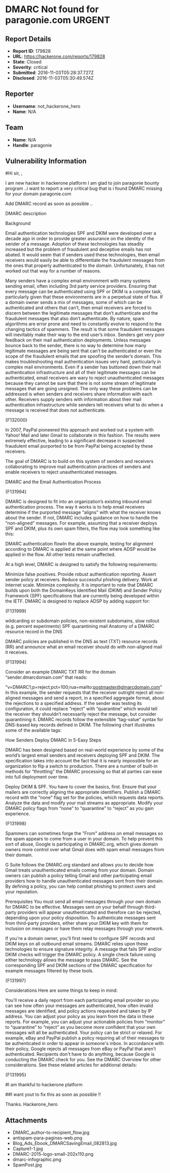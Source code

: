 # DMARC  Not found for paragonie.com   URGENT

## Report Details
- **Report ID**: 179828
- **URL**: https://hackerone.com/reports/179828
- **State**: Closed
- **Severity**: critical
- **Submitted**: 2016-11-03T05:28:37.727Z
- **Disclosed**: 2016-11-03T05:30:49.574Z

## Reporter
- **Username**: not_hackerone_hero
- **Name**: N/A

## Team
- **Name**: N/A
- **Handle**: paragonie

## Vulnerability Information
#Hi sir, ,

I am  new hacker in hackerone platform  I am glad to join paragonie bounty program  ..i  want to report a very critical bug that is i found DMARC   missing for your domain paragonie.com

Add DMARC record as soon as  possible ..


DMARC description 

Background

Email authentication technologies SPF and DKIM were developed over a decade ago in order to provide greater assurance on the identity of the sender of a message. Adoption of these technologies has steadily increased but the problem of fraudulent and deceptive emails has not abated. It would seem that if senders used these technologies, then email receivers would easily be able to differentiate the fraudulent messages from the ones that properly authenticated to the domain. Unfortunately, it has not worked out that way for a number of reasons.

Many senders have a complex email environment with many systems sending email, often including 3rd party service providers. Ensuring that every message can be authenticated using SPF or DKIM is a complex task, particularly given that these environments are in a perpetual state of flux.
If a domain owner sends a mix of messages, some of which can be authenticated and others that can’t, then email receivers are forced to discern between the legitimate messages that don’t authenticate and the fraudulent messages that also don’t authenticate. By nature, spam algorithms are error prone and need to constantly evolve to respond to the changing tactics of spammers. The result is that some fraudulent messages will inevitably make their way to the end user’s inbox.
Senders get very poor feedback on their mail authentication deployments. Unless messages bounce back to the sender, there is no way to determine how many legitimate messages are being sent that can’t be authenticated or even the scope of the fraudulent emails that are spoofing the sender’s domain. This makes troubleshooting mail authentication issues very hard, particularly in complex mail environments.
Even if a sender has buttoned down their mail authentication infrastructure and all of their legitimate messages can be authenticated, email receivers are wary to reject unauthenticated messages because they cannot be sure that there is not some stream of legitimate messages that are going unsigned.
The only way these problems can be addressed is when senders and receivers share information with each other. Receivers supply senders with information about their mail authentication infrastructure while senders tell receivers what to do when a message is received that does not authenticate.

{F132000}

In 2007, PayPal pioneered this approach and worked out a system with Yahoo! Mail and later Gmail to collaborate in this fashion. The results were extremely effective, leading to a significant decrease in suspected fraudulent email purported to be from PayPal being accepted by these receivers.

The goal of DMARC is to build on this system of senders and receivers collaborating to improve mail authentication practices of senders and enable receivers to reject unauthenticated messages.

DMARC and the Email Authentication Process


{F131994}

DMARC is designed to fit into an organization’s existing inbound email authentication process. The way it works is to help email receivers determine if the purported message “aligns” with what the receiver knows about the sender. If not, DMARC includes guidance on how to handle the “non-aligned” messages. For example, assuming that a receiver deploys SPF and DKIM, plus its own spam filters, the flow may look something like this:

DMARC authentication flowIn the above example, testing for alignment according to DMARC is applied at the same point where ADSP would be applied in the flow. All other tests remain unaffected.

At a high level, DMARC is designed to satisfy the following requirements:

Minimize false positives.
Provide robust authentication reporting.
Assert sender policy at receivers.
Reduce successful phishing delivery.
Work at Internet scale.
Minimize complexity.
It is important to note that DMARC builds upon both the DomainKeys Identified Mail (DKIM) and Sender Policy Framework (SPF) specifications that are currently being developed within the IETF. DMARC is designed to replace ADSP by adding support for:

{F131999}


wildcarding or subdomain policies,
non-existent subdomains,
slow rollout (e.g. percent experiments)
SPF
quarantining mail
Anatomy of a DMARC resource record in the DNS

DMARC policies are published in the DNS as text (TXT) resource records (RR) and announce what an email receiver should do with non-aligned mail it receives.

{F131994}

Consider an example DMARC TXT RR for the domain “sender.dmarcdomain.com” that reads:

"v=DMARC1;p=reject;pct=100;rua=mailto:postmaster@dmarcdomain.com"
In this example, the sender requests that the receiver outright reject all non-aligned messages and send a report, in a specified aggregate format, about the rejections to a specified address. If the sender was testing its configuration, it could replace “reject” with “quarantine” which would tell the receiver they shouldn’t necessarily reject the message, but consider quarantining it.
DMARC records follow the extensible “tag-value” syntax for DNS-based key records defined in DKIM. The following chart illustrates some of the available tags:



How Senders Deploy DMARC in 5-Easy Steps

DMARC has been designed based on real-world experience by some of the world’s largest email senders and receivers deploying SPF and DKIM. The specification takes into account the fact that it is nearly impossible for an organization to flip a switch to production. There are a number of built-in methods for “throttling” the DMARC processing so that all parties can ease into full deployment over time.

Deploy DKIM & SPF. You have to cover the basics, first.
Ensure that your mailers are correctly aligning the appropriate identifiers.
Publish a DMARC record with the “none” flag set for the policies, which requests data reports.
Analyze the data and modify your mail streams as appropriate.
Modify your DMARC policy flags from “none” to “quarantine” to “reject” as you gain experience.

{F131998}




Spammers can sometimes forge the "From" address on email messages so the spam appears to come from a user in your domain. To help prevent this sort of abuse, Google is participating in DMARC.org, which gives domain owners more control over what Gmail does with spam email messages from their domain.

G Suite follows the DMARC.org standard and allows you to decide how Gmail treats unauthenticated emails coming from your domain. Domain owners can publish a policy telling Gmail and other participating email providers how to handle unauthenticated messages sent from their domain. By defining a policy, you can help 
combat phishing to protect users and your reputation.






Prerequisites
You must send all email messages through your own domain for DMARC to be effective. Messages sent on your behalf through third-party providers will appear unauthenticated and therefore can be rejected, depending upon your policy disposition. To authenticate messages sent from third-party providers, either share your DKIM key with them for inclusion on messages or have them relay messages through your network.

If you're a domain owner, you'll first need to configure SPF records and DKIM keys on all outbound email streams. DMARC relies upon these technologies to ensure signature integrity. A message that fails SPF and/or DKIM checks will trigger the DMARC policy. A single check failure using either technology allows the message to pass DMARC. See the corresponding SPF and DKIM sections of the DMARC specification for example messages filtered by these tools.

{F131997}

Considerations
Here are some things to keep in mind:

You'll receive a daily report from each participating email provider so you can see how often your messages are authenticated, how often invalid messages are identified, and policy actions requested and taken by IP address.
You can adjust your policy as you learn from the data in these reports. For example, you can adjust your actionable policies from “monitor” to “quarantine” to “reject” as you become more confident that your own messages will all be authenticated.
Your policy can be strict or relaxed. For example, eBay and PayPal publish a policy requiring all of their messages to be authenticated in order to appear in someone's inbox. In accordance with their policy, Google rejects all messages from eBay or PayPal that aren’t authenticated.
Recipients don't have to do anything, because Google is conducting the DMARC check for you.
See the DMARC Overview for other considerations. See these related articles for additional details:

{F131995}

#I am thankful to hackerone platform

##I want yout to fix this as soon as possible !!

Thanks.
Hackerone_hero

## Attachments
- DMARC_author-to-recipient_flow.jpg
- antispam-para-paginas-web.png
- Blog_Ads_Ebook_DMARCSavingEmail_082813.jpg
- Capture1-1.jpg
- DMARC-2015-logo-small-202x110.png
- dmarc-infographic.png
- SpamPost.jpg
